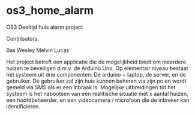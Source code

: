 # os3_home_alarm

OS3 Deeltijd huis alarm project

Contributors:

Bas
Wesley
Melvin
Lucas

Het project betreft een applicatie die de mogelijkheid biedt om meerdere huizen te beveiligen d.m.v. de Arduino Uno. Op elementair niveau bestaat het systeem uit drie componenten: De arduino + laptop, de server, en de gebruiker. De gebruiker zal zijn huis kunnen beheren via zijn pc en wordt gemeld via SMS als er een inbraak is. Mogelijke uitbreidingen tot het systeem is het nabootsen van een realitische situatie met x aantal huizen, een hoofdbeheerder, en een videocamera / microfoon die de inbreker kan identificieren.


